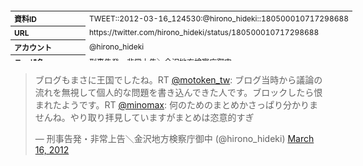 <table style="font-size: 9pt; width: 610px; margin-bottom: 20px; height: 80px;">
<tbody>
    <tr>
        <th align=left>資料ID</th>
        <td align=left>TWEET::2012-03-16_124530:@hirono_hideki::180500010717298688</td>
    </tr>
    <tr>
        <th align=left>URL</th>
        <td align=left>https://twitter.com/hirono_hideki/status/180500010717298688</td>
    </tr>
    <tr>
        <th align=left>アカウント</th>
        <td align=left>@hirono_hideki</td>
    </tr>
    <tr>
        <th align=left>ユーザ名</th>
        <td align=left>刑事告発・非常上告＼金沢地方検察庁御中</td>
    </tr>
    <tr>
        <th align=left>ツイートの記録日時</th>
        <td align=left>created_at 2022-08-24_1520</td>
    </tr>
</tbody>
</table>
<blockquote class="twitter-tweet" data-width="450"  data-lang="ja"><p lang="ja" dir="ltr">ブログもまさに王国でしたね。RT <a href="https://twitter.com/motoken_tw?ref_src=twsrc%5Etfw">@motoken_tw</a>: ブログ当時から議論の流れを無視して個人的な問題を書き込んできた人です。ブロックしたら恨まれたようです。RT <a href="https://twitter.com/minomax?ref_src=twsrc%5Etfw">@minomax</a>: 何のためのまとめかさっぱり分かりませんね。やり取り拝見していますがまとめは恣意的すぎ</p>&mdash; 刑事告発・非常上告＼金沢地方検察庁御中 (@hirono_hideki) <a href="https://twitter.com/hirono_hideki/status/180500010717298688?ref_src=twsrc%5Etfw">March 16, 2012</a></blockquote>
<script async src="https://platform.twitter.com/widgets.js" charset="utf-8"></script>


